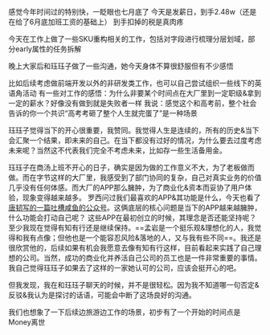 感觉今年时间过的特别快，一眨眼也七月底了
今天是发薪日，到手2.48w（还是在给了6月底加班工资的基础上）
到手扣掉的税是真肉疼

今天在工作上做了一些SKU重构相关的工作，包括对字段进行梳理分层划域，部分early属性的任务拆解

晚上大家后和珏珏子做了一些沟通，她今天身体不算很舒服但有不少感悟

比如后续考虑做前端开发以外的非研发类工作，也可以自己尝试组织一些线下的英语角活动
有一些对工作的感悟：为什么非要某个时间点在大厂里到一定职级&拿到一定的薪水？好像没有做到就是失败者一样
我说：感觉这个和高考前，整个社会告诉的你一个共识“高考考砸了整个人生就完蛋了”是一种场景

珏珏子觉得当下的开心很重要，我赞同。我觉得人生是连续的，所有的历史&当下会汇聚一个结果，即未来的自己。在当下都没有过好的情况，为什么要去过度考虑未来呢？当然这不代表我们完全不考虑未来，比如存一些生活备用金。

珏珏子在商汤上班不开心的日子，确实是因为做的工作意义不大，为了老板做而做。而在字节这样的大厂里，我感受到了部门协同的复杂，自己对真实业务的价值几乎没有任何体感。而大厂的APP那么臃肿，为了商业化&资本而妥协了用户体验，现象变得越来越多。
罗西问过我们最喜欢的APP&其功能是什么，今天也看了[唐韧写的一篇吐槽咸鱼的公众号](https://mp.weixin.qq.com/s/7VpTyahx2r3SBkpKXkQgzA)。这俩底层的核心问题是当下的APP越来越臃肿，什么功能会打动自己呢？
这些APP在最初创立的时候，其理念是否还能坚持呢？至少我现在觉得有知有行还是继续保持。==孟岩是一个挺乐观&理想化的人，我觉得和我有点像；但他也是一个能容忍风险&落地的人，又与我有些不同==。我还是很欣赏他的，后续如果有机会我愿意去像有知有行这样，目前看起来实践了自己理想的公司。当然，成功的商业化并养活自己公司的员工也是一件非常重要的事情。我自己觉得珏珏子如果去了这样的一家她认可的公司，应该会挺开心的吧。

但我发现，我在和珏珏子聊天的时候，并不是很轻松。因为我不知道哪一句否定&反驳&我认为是探讨的话语，可能会中断了这场良好的沟通。

我们也想象了一下后续边旅游边工作的场景，初步有了一个开始的时间点是Money离世

